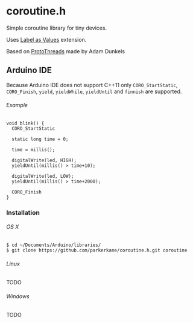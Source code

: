 coroutine.h
===========

Simple coroutine library for tiny devices.

Uses [Label as Values](http://gcc.gnu.org/onlinedocs/gcc/Labels-as-Values.html) extension.

Based on [ProtoThreads](http://dunkels.com/adam/pt/) made by Adam Dunkels

Arduino IDE
-----------

Because Arduino IDE does not support C++11 only `CORO_StartStatic`, `CORO_Finish`, `yield`, `yieldWhile`, `yieldUntil` and `finnish` are supported.

###### Example

```
void blink() {
  CORO_StartStatic

  static long time = 0;

  time = millis();

  digitalWrite(led, HIGH);
  yieldUntil(millis() > time+10);
  
  digitalWrite(led, LOW);
  yieldUntil(millis() > time+2000);
  
  CORO_Finish
}
```

### Installation

###### OS X

```
$ cd ~/Documents/Arduino/libraries/
$ git clone https://github.com/parkerkane/coroutine.h.git coroutine
```

###### Linux
TODO

###### Windows
TODO